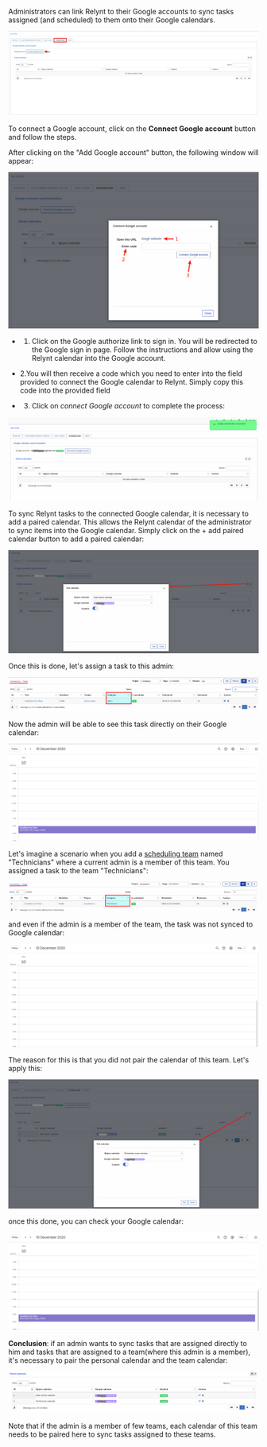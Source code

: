 Administrators can link Relynt to their Google accounts to sync tasks assigned (and scheduled) to them onto their Google calendars.

![Scheduling](scheduling.png)

To connect a Google account, click on the **Connect Google account** button and follow the steps.

After clicking on the "Add Google account" button, the following window will appear:

![Authorization](authorize.png)

* 1. Click on the Google authorize link to sign in. You will be redirected to the Google sign in page. Follow the instructions and allow using the Relynt calendar into the Google account.

* 2.You will then receive a code which you need to enter into the field provided to connect the Google calendar to Relynt. Simply copy this code into the provided field

* 3. Click on *connect Google account* to complete the process:

![Google authorized](linked_google_acccount.png)

To sync Relynt tasks to the connected Google calendar, it is necessary to add a paired calendar. This allows the Relynt calendar of the administrator to sync items into the Google calendar. Simply click on the + add paired calendar button to add a paired calendar:

![add admin's calendar](add_admin_calendar.png)

Once this is done, let's assign a task to this admin:

![Assigned to admin task](task_assigned_to_admin.png)

Now the admin will be able to see this task directly on their Google calendar:

![task for admin under google calendar](googlee_assigned_to_admin.png)

Let's imagine a scenario when you add a [scheduling team](configuration/scheduling/teams/teams.md) named "Technicians" where a current admin is a member of this team. You assigned a task to the team "Technicians":

![task_assigned_to_team](task_assigned_to_team.png)

and even if the admin is a member of the team, the task was not synced to Google calendar:

![empty Google calendar](empty_google_calendar.png)

The reason for this is that you did not pair the calendar of this team. Let's apply this:

![pair team calendar](add_team_calendar.png)

once this done, you can check your Google calendar:

![google_assigned_to_team](google_assigned_to_team.png)

**Conclusion**: if an admin wants to sync tasks that are assigned directly to him and tasks that are assigned to a team(where this admin is a member), it's necessary to pair the personal calendar and the team calendar:

![final setup](final_setup.png)

Note that if the admin is a member of few teams, each calendar of this team needs to be paired here to sync tasks assigned to these teams.

